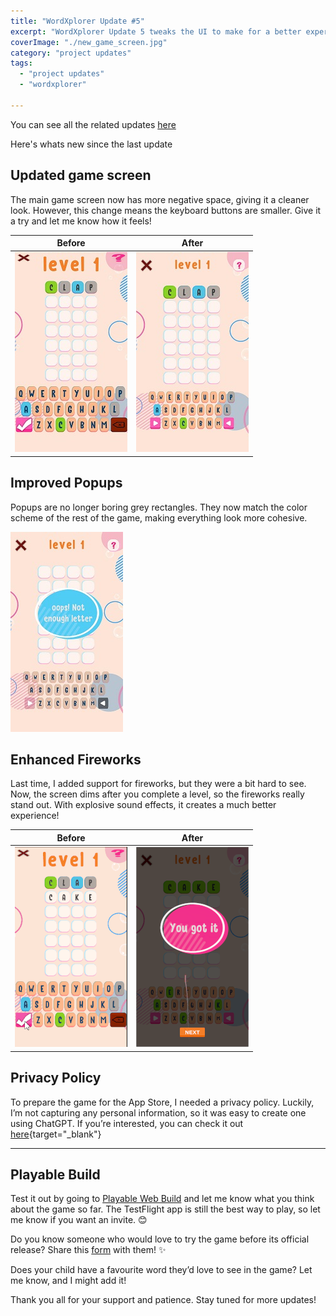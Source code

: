 ```yaml
---
title: "WordXplorer Update #5"
excerpt: "WordXplorer Update 5 tweaks the UI to make for a better experience"
coverImage: "./new_game_screen.jpg"
category: "project updates"
tags:
  - "project updates"
  - "wordxplorer"

---
```


You can see all the related updates [here](/tags/wordxplorer)

Here's whats new since the last update

## Updated game screen

The main game screen now has more negative space, giving it a cleaner look. However, this change means the keyboard buttons are smaller. Give it a try and let me know how it feels!

|                  Before                   |                   After                   |
|:-----------------------------------------:|:-----------------------------------------:|
| ![Old Game Screen](./old_game_screen.jpg) | ![New Game Screen](./new_game_screen.jpg) |

## Improved Popups

Popups are no longer boring grey rectangles. They now match the color scheme of the rest of the game, making everything look more cohesive.

![Popups](./popups.jpg)

## Enhanced Fireworks

Last time, I added support for fireworks, but they were a bit hard to see. Now, the screen dims after you complete a level, so the fireworks really stand out. With explosive sound effects, it creates a much better experience!

|                Before                 |                 After                 |
|:-------------------------------------:|:-------------------------------------:|
| ![Old Fireworks](./old_fireworks.gif) | ![New Fireworks](./new_fireworks.gif) |

## Privacy Policy

To prepare the game for the App Store, I needed a privacy policy. Luckily, I’m not capturing any personal information, so it was easy to create one using ChatGPT. If you’re interested, you can check it out [here](/assets/downloads/Privacy_Policy_WordXplore.pdf){target="\_blank"}

---

## Playable Build

Test it out by going to [Playable Web Build](https://golden-pony-d2c3f0.netlify.app/) and let me know what you think about the game so far. The TestFlight app is still the best way to play, so let me know if you want an invite. 😊

Do you know someone who would love to try the game before its official release? Share this [form](https://tally.so/r/wverVQ) with them! ✨

Does your child have a favourite word they’d love to see in the game? Let me know, and I might add it!

Thank you all for your support and patience. Stay tuned for more updates!